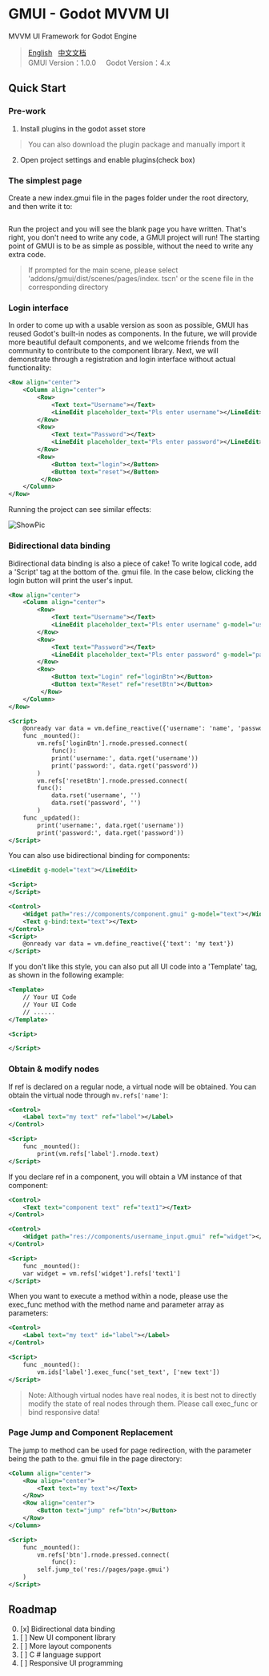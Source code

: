 # GMUI - Godot MVVM UI
MVVM UI Framework for Godot Engine  

> [English](https://github.com/JustDooooIt/GMUI)&nbsp;&nbsp;&nbsp;[中文文档](https://github.com/JustDooooIt/GMUI/blob/master/README.ZH.md)   
> GMUI Version：1.0.0   &nbsp;&nbsp;&nbsp;&nbsp;Godot Version：4.x   

## Quick Start  

### Pre-work  

1. Install plugins in the godot asset store  
> You can also download the plugin package and manually import it  
2. Open project settings and enable plugins(check box)  

### The simplest page  
Create a new index.gmui file in the pages folder under the root directory, and then write it to:   

```xml

```

Run the project and you will see the blank page you have written. That's right, you don't need to write any code, a GMUI project will run! The starting point of GMUI is to be as simple as possible, without the need to write any extra code.  

>If prompted for the main scene, please select 'addons/gmui/dist/scenes/pages/index. tscn' or the scene file in the corresponding directory  

### Login interface
In order to come up with a usable version as soon as possible, GMUI has reused Godot's built-in nodes as components. In the future, we will provide more beautiful default components, and we welcome friends from the community to contribute to the component library. Next, we will demonstrate through a registration and login interface without actual functionality: 

```xml
<Row align="center">
    <Column align="center">
        <Row>
            <Text text="Username"></Text>
            <LineEdit placeholder_text="Pls enter username"></LineEdit>
        </Row>
        <Row>
            <Text text="Password"></Text>
            <LineEdit placeholder_text="Pls enter password"></LineEdit>
        </Row>
        <Row>
            <Button text="login"></Button>
            <Button text="reset"></Button>
         </Row>
    </Column>
</Row>
```

Running the project can see similar effects:  

![ShowPic](https://s1.ax1x.com/2023/06/16/pCMwKX9.png)  

### Bidirectional data binding  
Bidirectional data binding is also a piece of cake! To write logical code, add a 'Script' tag at the bottom of the. gmui file. In the case below, clicking the login button will print the user's input.  

```xml
<Row align="center">
    <Column align="center">
        <Row>
            <Text text="Username"></Text>
            <LineEdit placeholder_text="Pls enter username" g-model="username"></LineEdit>
        </Row>
        <Row>
            <Text text="Password"></Text>
            <LineEdit placeholder_text="Pls enter password" g-model="password"></LineEdit>
        </Row>
        <Row>
            <Button text="Login" ref="loginBtn"></Button>
            <Button text="Reset" ref="resetBtn"></Button>
         </Row>
    </Column>
</Row>

<Script>
    @onready var data = vm.define_reactive({'username': 'name', 'password': '123'})
    func _mounted():
        vm.refs['loginBtn'].rnode.pressed.connect(
            func():
            print('username:', data.rget('username'))
            print('password:', data.rget('password'))
        )
        vm.refs['resetBtn'].rnode.pressed.connect(
        func():
            data.rset('username', '')
            data.rset('password', '')
        )
    func _updated():
        print('username:', data.rget('username'))
        print('password:', data.rget('password'))
</Script>
```  


You can also use bidirectional binding for components:  

```xml
<LineEdit g-model="text"></LineEdit>

<Script>
</Script>
```

```xml
<Control>
    <Widget path="res://components/component.gmui" g-model="text"></Widget>
    <Text g-bind:text="text"></Text>
</Control>
<Script>
    @onready var data = vm.define_reactive({'text': 'my text'})
</Script>
```  

If you don't like this style, you can also put all UI code into a 'Template' tag, as shown in the following example:  

```xml
<Template>
    // Your UI Code  
    // Your UI Code  
    // ......  
</Template>

<Script>

</Script>
```

### Obtain & modify nodes
If ref is declared on a regular node, a virtual node will be obtained. You can obtain the virtual node through `mv.refs['name']`:  

```xml
<Control>
    <Label text="my text" ref="label"></Label>
</Control>

<Script>
    func _mounted():
        print(vm.refs['label'].rnode.text)
</Script>
```  

If you declare ref in a component, you will obtain a VM instance of that component:  

```xml
<Control>
    <Text text="component text" ref="text1"></Text>
</Control>
```  

```xml
<Control>
    <Widget path="res://components/username_input.gmui" ref="widget"></Widget>
</Control>

<Script>
    func _mounted():
    var widget = vm.refs['widget'].refs['text1']
</Script>
```   

When you want to execute a method within a node, please use the exec_func method with the method name and parameter array as parameters:  

```xml
<Control>
    <Label text="my text" id="label"></Label>
</Control>

<Script>
    func _mounted():
        vm.ids['label'].exec_func('set_text', ['new text'])
</Script>
```  

> Note: Although virtual nodes have real nodes, it is best not to directly modify the state of real nodes through them. Please call exec_func or bind responsive data!  

### Page Jump and Component Replacement
The jump to method can be used for page redirection, with the parameter being the path to the. gmui file in the page directory:  

```xml
<Column align="center">
    <Row align="center">
        <Text text="my text"></Text>
    </Row>
    <Row align="center">
        <Button text="jump" ref="btn"></Button>
    </Row>
</Column>

<Script>
    func _mounted():
        vm.refs['btn'].rnode.pressed.connect(
            func():
        self.jump_to('res://pages/page.gmui')
    )
</Script>
```  

## Roadmap  

0. [x] Bidirectional data binding
1. [ ] New UI component library
2. [ ] More layout components
3. [ ] C # language support
4. [ ] Responsive UI programming